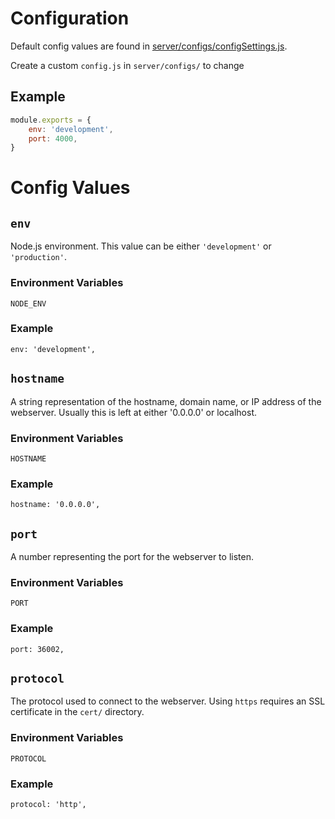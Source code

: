 # Configuration
Default config values are found in [server/configs/configSettings.js](server/configs/configSettings.js).

Create a custom `config.js` in `server/configs/` to change 


## Example
```js
module.exports = {
	env: 'development',
	port: 4000,
}
```


# Config Values

## `env`
Node.js environment. This value can be either `'development'` or `'production'`.

### Environment Variables
`NODE_ENV`

### Example
```
env: 'development',
```


## `hostname`
A string representation of the hostname, domain name, or IP address of the webserver. Usually this is left at either '0.0.0.0' or localhost.

### Environment Variables
`HOSTNAME`

### Example
```
hostname: '0.0.0.0',
```


## `port`
A number representing the port for the webserver to listen.

### Environment Variables
`PORT`

### Example
```
port: 36002,
```


## `protocol`
The protocol used to connect to the webserver. Using `https` requires an SSL certificate in the `cert/` directory.

### Environment Variables
`PROTOCOL`

### Example
```
protocol: 'http',
```
